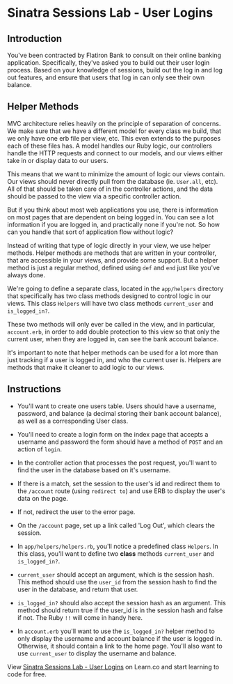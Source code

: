 # Sinatra Sessions Lab - User Logins

## Introduction

You've been contracted by Flatiron Bank to consult on their online banking application. Specifically, they've asked you to build out their user login process. Based on your knowledge of sessions, build out the log in and log out features, and ensure that users that log in can only see their own balance.

## Helper Methods

MVC architecture relies heavily on the principle of separation of concerns. We make sure that we have a different model for every class we build, that we only have one erb file per view, etc. This even extends to the purposes each of these files has. A model handles our Ruby logic, our controllers handle the HTTP requests and connect to our models, and our views either take in or display data to our users.

This means that we want to minimize the amount of logic our views contain. Our views should never directly pull from the database (ie. `User.all`, etc). All of that should be taken care of in the controller actions, and the data should be passed to the view via a specific controller action.

But if you think about most web applications you use, there is information on most pages that are dependent on being logged in. You can see a lot information if you are logged in, and practically none if you're not. So how can you handle that sort of application flow without logic?

Instead of writing that type of logic directly in your view, we use helper methods. Helper methods are methods that are written in your controller, that are accessible in your views, and provide some support. But a helper method is just a regular method, defined using `def` and `end` just like you've always done.


We're going to define a separate class, located in the `app/helpers` directory that specifically has two class methods designed to control logic in our views. This class `Helpers` will have two class methods `current_user` and `is_logged_in?`. 

These two methods will only ever be called in the view, and in particular, `account.erb`, in order to add double protection to this view so that only the current user, when they are logged in, can see the bank account balance.

It's important to note that helper methods can be used for a lot more than just tracking if a user is logged in, and who the current user is. Helpers are methods that make it cleaner to add logic to our views.

## Instructions

+ You'll want to create one users table. Users should have a username, password, and balance (a decimal storing their bank account balance), as well as a corresponding User class.

+ You'll need to create a login form on the index page that accepts a username and password the form should have a method of `POST` and an action of `login`.

+ In the controller action that processes the post request, you'll want to find the user in the database based on it's username. 

+ If there is a match, set the session to the user's id and redirect them to the `/account` route (using `redirect to`) and use ERB to display the user's data on the page.

+ If not, redirect the user to the error page.

+ On the `/account` page, set up a link called 'Log Out', which clears the session.

+ In `app/helpers/helpers.rb`, you'll notice a predefined class `Helpers`. In this class, you'll want to define two **class** methods `current_user` and `is_logged_in?`. 

+ `current_user` should accept an argument, which is the session hash. This method should use the `user_id` from the session hash to find the user in the database, and return that user.

+ `is_logged_in?` should also accept the session hash as an argument. This method should return true if the user_id is in the session hash and false if not. The Ruby `!!` will come in handy here.

+ In `account.erb` you'll want to use the `is_logged_in?` helper method to only display the username and account balance if the user is logged in. Otherwise, it should contain a link to the home page. You'll also want to use `current_user` to display the username and balance. 



<p data-visibility='hidden'>View <a href='https://learn.co/lessons/sinatra-logging-in-and-out' title='Sinatra Sessions Lab - User Logins'>Sinatra Sessions Lab - User Logins</a> on Learn.co and start learning to code for free.</p>
